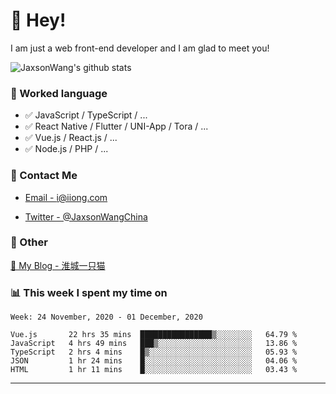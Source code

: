# 👋 Hey!

I am just a web front-end developer and I am glad to meet you!

![JaxsonWang's github stats](https://github-readme-stats.vercel.app/api?username=JaxsonWang&&show_icons=true&&title_color=1abc9c&&icon_color=1abc9c)


### 📝 Worked language

- ✅ JavaScript / TypeScript / ...
- ✅ React Native / Flutter / UNI-App / Tora / ...
- ✅ Vue.js / React.js / ...
- ✅ Node.js / PHP / ...

### 📮 Contact Me

- [Email - i@iiong.com](mailto:i@iiong.com)

- [Twitter - @JaxsonWangChina](https://twitter.com/JaxsonWangChina)

### 🤪 Other

[📌 My Blog - 淮城一只猫](https://iiong.com)

### 📊 This week I spent my time on

<!--START_SECTION:waka-->
```text
Week: 24 November, 2020 - 01 December, 2020

Vue.js       22 hrs 35 mins  ████████████████▒░░░░░░░░   64.79 % 
JavaScript   4 hrs 49 mins   ███▒░░░░░░░░░░░░░░░░░░░░░   13.86 % 
TypeScript   2 hrs 4 mins    █▒░░░░░░░░░░░░░░░░░░░░░░░   05.93 % 
JSON         1 hr 24 mins    █░░░░░░░░░░░░░░░░░░░░░░░░   04.06 % 
HTML         1 hr 11 mins    █░░░░░░░░░░░░░░░░░░░░░░░░   03.43 % 
```
<!--END_SECTION:waka-->

---
